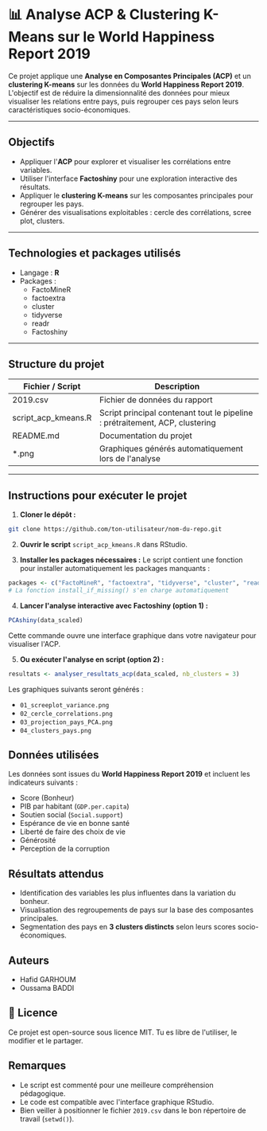 # 📊 Analyse ACP & Clustering K-Means sur le World Happiness Report 2019

Ce projet applique une **Analyse en Composantes Principales (ACP)** et un **clustering K-means** sur les données du **World Happiness Report 2019**. L'objectif est de réduire la dimensionnalité des données pour mieux visualiser les relations entre pays, puis regrouper ces pays selon leurs caractéristiques socio-économiques.

---

##  Objectifs
- Appliquer l'**ACP** pour explorer et visualiser les corrélations entre variables.
- Utiliser l'interface **Factoshiny** pour une exploration interactive des résultats.
- Appliquer le **clustering K-means** sur les composantes principales pour regrouper les pays.
- Générer des visualisations exploitables : cercle des corrélations, scree plot, clusters.

---

##  Technologies et packages utilisés
- Langage : **R**
- Packages :
  - FactoMineR
  - factoextra
  - cluster
  - tidyverse
  - readr
  - Factoshiny

---

##  Structure du projet
| Fichier / Script | Description |
|-------------------------------|-------------|
| 2019.csv | Fichier de données du rapport |
| script_acp_kmeans.R | Script principal contenant tout le pipeline : prétraitement, ACP, clustering |
| README.md | Documentation du projet |
| *.png | Graphiques générés automatiquement lors de l'analyse |

---

##  Instructions pour exécuter le projet
1. **Cloner le dépôt :**
```bash
git clone https://github.com/ton-utilisateur/nom-du-repo.git
```

2. **Ouvrir le script** `script_acp_kmeans.R` dans RStudio.

3. **Installer les packages nécessaires :**
Le script contient une fonction pour installer automatiquement les packages manquants :
```r
packages <- c("FactoMineR", "factoextra", "tidyverse", "cluster", "readr", "Factoshiny") 
# La fonction install_if_missing() s'en charge automatiquement
```

4. **Lancer l'analyse interactive avec Factoshiny (option 1) :**
```r
PCAshiny(data_scaled)
```
Cette commande ouvre une interface graphique dans votre navigateur pour visualiser l'ACP.

5. **Ou exécuter l'analyse en script (option 2) :**
```r
resultats <- analyser_resultats_acp(data_scaled, nb_clusters = 3)
```
Les graphiques suivants seront générés :
* `01_screeplot_variance.png`
* `02_cercle_correlations.png`
* `03_projection_pays_PCA.png`
* `04_clusters_pays.png`

##  Données utilisées
Les données sont issues du **World Happiness Report 2019** et incluent les indicateurs suivants :
* Score (Bonheur)
* PIB par habitant (`GDP.per.capita`)
* Soutien social (`Social.support`)
* Espérance de vie en bonne santé
* Liberté de faire des choix de vie
* Générosité
* Perception de la corruption

##  Résultats attendus
* Identification des variables les plus influentes dans la variation du bonheur.
* Visualisation des regroupements de pays sur la base des composantes principales.
* Segmentation des pays en **3 clusters distincts** selon leurs scores socio-économiques.

##  Auteurs
* Hafid GARHOUM
* Oussama BADDI

## 📜 Licence
Ce projet est open-source sous licence MIT. Tu es libre de l'utiliser, le modifier et le partager.

##  Remarques
* Le script est commenté pour une meilleure compréhension pédagogique.
* Le code est compatible avec l'interface graphique RStudio.
* Bien veiller à positionner le fichier `2019.csv` dans le bon répertoire de travail (`setwd()`).
